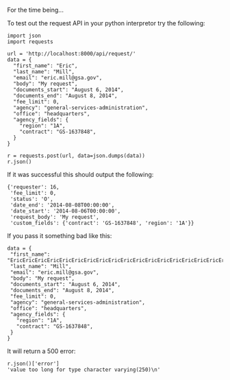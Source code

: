 For the time being...

To test out the request API in your python interpretor try the following:

```
import json
import requests

url = 'http://localhost:8000/api/request/'
data = {
  "first_name": "Eric",
  "last_name": "Mill",
  "email": "eric.mill@gsa.gov",
  "body": "My request",
  "documents_start": "August 6, 2014",
  "documents_end": "August 8, 2014",
  "fee_limit": 0,
  "agency": "general-services-administration",
  "office": "headquarters",
  "agency_fields": {
    "region": "1A",
    "contract": "GS-1637848",
  }
}

r = requests.post(url, data=json.dumps(data))
r.json()
```

If it was successful this should output the following:
```
{'requester': 16,
 'fee_limit': 0,
 'status': 'O',
 'date_end': '2014-08-08T00:00:00',
 'date_start': '2014-08-06T00:00:00',
 'request_body': 'My request',
 'custom_fields': {'contract': 'GS-1637848', 'region': '1A'}}
 ```


 If you pass it something bad like this:

 ```
 data = {
  "first_name": "EricEricEricEricEricEricEricEricEricEricEricEricEricEricEricEricEricEricEricEricEricEricEricEricEricEricEricEricEricEricEricEricEricEricEricEricEricEricEricEricEricEricEricEricEricEricEricEricEricEricEricEricEricEricEricEricEricEricEricEricEricEricEricEricEricEricEricEricEricEricEricEricEricEricEricEricEricEricEricEricEricEricEric",
  "last_name": "Mill",
  "email": "eric.mill@gsa.gov",
  "body": "My request",
  "documents_start": "August 6, 2014",
  "documents_end": "August 8, 2014",
  "fee_limit": 0,
  "agency": "general-services-administration",
  "office": "headquarters",
  "agency_fields": {
    "region": "1A",
    "contract": "GS-1637848",
  }
}
```

It will return a 500 error:
```
r.json()['error']
'value too long for type character varying(250)\n'
```
